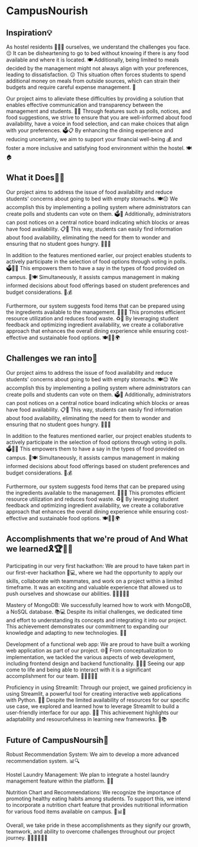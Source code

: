 # CampusNourish

## Inspiration💡


As hostel residents 👨🏻‍🦰 ourselves, we understand the challenges you face. 😔 It can be disheartening to go to bed without knowing if there is any food available and where it is located. 🍽️ Additionally, being limited to meals decided by the management might not always align with your preferences, leading to dissatisfaction. 😕 This situation often forces students to spend additional money on meals from outside sources, which can strain their budgets and require careful expense management. 💸


Our project aims to alleviate these difficulties by providing a solution that enables effective communication and transparency between the management and students. 📢🤝 Through features such as polls, notices, and food suggestions, we strive to ensure that you are well-informed about food availability, have a voice in food selection, and can make choices that align with your preferences. 🗳️📋 By enhancing the dining experience and reducing uncertainty, we aim to support your financial well-being 💰 and foster a more inclusive and satisfying food environment within the hostel. 🍽️🏠

## What it Does💪🏫

Our project aims to address the issue of food availability and reduce students' concerns about going to bed with empty stomachs. 🍽️😔 We accomplish this by implementing a polling system where administrators can create polls and students can vote on them. 🗳️👥 Additionally, administrators can post notices on a central notice board indicating which blocks or areas have food availability. 📋🏢 This way, students can easily find information about food availability, eliminating the need for them to wonder and ensuring that no student goes hungry. 🚫🍴😊

In addition to the features mentioned earlier, our project enables students to actively participate in the selection of food options through voting in polls. 🗳️🍕🥗 This empowers them to have a say in the types of food provided on campus. 💪🍽️ Simultaneously, it assists campus management in making informed decisions about food offerings based on student preferences and budget considerations. 💼💰

Furthermore, our system suggests food items that can be prepared using the ingredients available to the management. 🥦🍳🍅 This promotes efficient resource utilization and reduces food waste. ♻️🌱 By leveraging student feedback and optimizing ingredient availability, we create a collaborative approach that enhances the overall dining experience while ensuring cost-effective and sustainable food options. 🍽️👨‍🍳🌍

## Challenges we ran into🧗

Our project aims to address the issue of food availability and reduce students' concerns about going to bed with empty stomachs. 🍽️😔 We accomplish this by implementing a polling system where administrators can create polls and students can vote on them. 🗳️👥 Additionally, administrators can post notices on a central notice board indicating which blocks or areas have food availability. 📋🏢 This way, students can easily find information about food availability, eliminating the need for them to wonder and ensuring that no student goes hungry. 🚫🍴😊

In addition to the features mentioned earlier, our project enables students to actively participate in the selection of food options through voting in polls. 🗳️🍕🥗 This empowers them to have a say in the types of food provided on campus. 💪🍽️ Simultaneously, it assists campus management in making informed decisions about food offerings based on student preferences and budget considerations. 💼💰

Furthermore, our system suggests food items that can be prepared using the ingredients available to the management. 🥦🍳🍅 This promotes efficient resource utilization and reduces food waste. ♻️🌱 By leveraging student feedback and optimizing ingredient availability, we create a collaborative approach that enhances the overall dining experience while ensuring cost-effective and sustainable food options. 🍽️👨‍🍳🌍

## Accomplishments that we're proud of And What we learned🎗️🏆👨‍🎓

Participating in our very first hackathon: We are proud to have taken part in our first-ever hackathon 🚀💻, where we had the opportunity to apply our skills, collaborate with teammates, and work on a project within a limited timeframe. It was an exciting and valuable experience that allowed us to push ourselves and showcase our abilities. 👨‍💻👩‍💻💪

Mastery of MongoDB: We successfully learned how to work with MongoDB, a NoSQL database. 📚💻 Despite its initial challenges, we dedicated time and effort to understanding its concepts and integrating it into our project. This achievement demonstrates our commitment to expanding our knowledge and adapting to new technologies. 🧠🚀

Development of a functional web app: We are proud to have built a working web application as part of our project. 🌐📱 From conceptualization to implementation, we tackled the various aspects of web development, including frontend design and backend functionality. 💪🎨🔧 Seeing our app come to life and being able to interact with it is a significant accomplishment for our team. 🚀👨‍💻👩‍💻

Proficiency in using Streamlit: Through our project, we gained proficiency in using Streamlit, a powerful tool for creating interactive web applications with Python. 🚀🐍 Despite the limited availability of resources for our specific use case, we explored and learned how to leverage Streamlit to build a user-friendly interface for our app. 🎯🌐 This achievement highlights our adaptability and resourcefulness in learning new frameworks. 💪📚

## Future of CampusNoursih🔮


Robust Recommendation System: We aim to develop a more advanced recommendation system. 📊🔍

Hostel Laundry Management: We plan to integrate a hostel laundry management feature within the platform. 🧺👕

Nutrition Chart and Recommendations: We recognize the importance of promoting healthy eating habits among students. To support this, we intend to incorporate a nutrition chart feature that provides nutritional information for various food items available on campus. 🥦📊🍎

Overall, we take pride in these accomplishments as they signify our growth, teamwork, and ability to overcome challenges throughout our project journey. 🌟👨‍👩‍👧‍👦🚀

